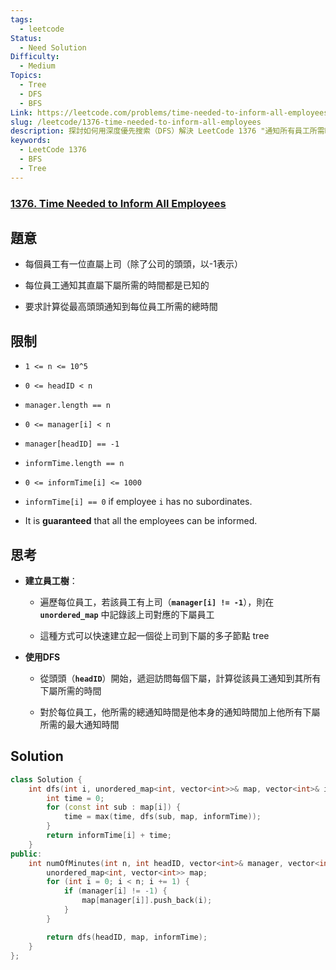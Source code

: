 ```yaml
---
tags:
  - leetcode
Status:
  - Need Solution
Difficulty:
  - Medium
Topics:
  - Tree
  - DFS
  - BFS
Link: https://leetcode.com/problems/time-needed-to-inform-all-employees/description/
slug: /leetcode/1376-time-needed-to-inform-all-employees
description: 探討如何用深度優先搜索（DFS）解決 LeetCode 1376 "通知所有員工所需時間"，包括建立員工樹和計算通知時間的策略
keywords:
  - LeetCode 1376
  - BFS
  - Tree
---
```

### **[1376\. Time Needed to Inform All Employees](https://leetcode.com/problems/time-needed-to-inform-all-employees/)**

## 題意

- 每個員工有一位直屬上司（除了公司的頭頭，以-1表示）

- 每位員工通知其直屬下屬所需的時間都是已知的

- 要求計算從最高頭頭通知到每位員工所需的總時間

## 限制

- `1 <= n <= 10^5`

- `0 <= headID < n`

- `manager.length == n`

- `0 <= manager[i] < n`

- `manager[headID] == -1`

- `informTime.length == n`

- `0 <= informTime[i] <= 1000`

- `informTime[i] == 0` if employee `i` has no subordinates.

- It is **guaranteed** that all the employees can be informed.

## 思考

- **建立員工樹**：

   - 遍歷每位員工，若該員工有上司（**`manager[i] != -1`**），則在 **`unordered_map`** 中記錄該上司對應的下屬員工

   - 這種方式可以快速建立起一個從上司到下屬的多子節點 tree

- **使用DFS**

   - 從頭頭（**`headID`**）開始，遞迴訪問每個下屬，計算從該員工通知到其所有下屬所需的時間

   - 對於每位員工，他所需的總通知時間是他本身的通知時間加上他所有下屬所需的最大通知時間

## Solution

```cpp
class Solution {
    int dfs(int i, unordered_map<int, vector<int>>& map, vector<int>& informTime) {
        int time = 0;
        for (const int sub : map[i]) {
            time = max(time, dfs(sub, map, informTime));
        }
        return informTime[i] + time;
    }
public:
    int numOfMinutes(int n, int headID, vector<int>& manager, vector<int>& informTime) {
        unordered_map<int, vector<int>> map;
        for (int i = 0; i < n; i += 1) {
            if (manager[i] != -1) {
                map[manager[i]].push_back(i);
            }
        }

        return dfs(headID, map, informTime);
    }
};
```



